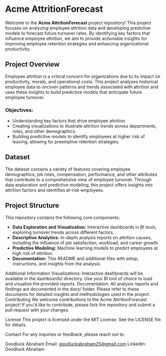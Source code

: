 # Acme AttritionForecast

Welcome to the **Acme AttritionForecast** project repository! This project focuses on analyzing employee attrition data and developing predictive models to forecast future turnover rates. By identifying key factors that influence employee attrition, we aim to provide actionable insights for improving employee retention strategies and enhancing organizational productivity.

## Project Overview

Employee attrition is a critical concern for organizations due to its impact on productivity, morale, and operational costs. This project analyzes historical employee data to uncover patterns and trends associated with attrition and uses these insights to build predictive models that anticipate future employee turnover.

### Objectives:
- Understanding key factors that drive employee attrition.
- Creating visualizations to illustrate attrition trends across departments, roles, and other demographics.
- Building predictive models to identify employees at higher risk of leaving, allowing for preemptive retention strategies.

## Dataset

The dataset contains a variety of features covering employee demographics, job roles, compensation, performance, and other attributes that contribute to a comprehensive view of employee turnover. Through data exploration and predictive modeling, this project offers insights into attrition factors and identifies at-risk employees.

## Project Structure

This repository contains the following core components:
- **Data Exploration and Visualization:** Interactive dashboards in BI tools, exploring turnover trends across different factors.
- **Descriptive Analytics:** In-depth analysis reports on attrition causes, including the influence of job satisfaction, workload, and career growth.
- **Predictive Modeling:** Machine learning models to predict employees at high risk of attrition.
- **Documentation:** This README and additional files with setup, instructions, and insights from the analysis.

Additional Information
Visualizations: Interactive dashboards will be available in the dashboards/ directory. Use your BI tool of choice to load and visualize the provided reports.
Documentation: All analysis reports and findings are documented in the docs/ folder. Please refer to these documents for detailed insights and methodologies used in the project.
Contributing
We welcome contributions to the Acme AttritionForecast project! If you'd like to contribute, please fork the repository and submit a pull request with your changes.

License
This project is licensed under the MIT License. See the LICENSE file for details.

Contact
For any inquiries or feedback, please reach out to:

Goodluck Abraham
Email: goodluckabraham25@gmail.com
LinkedIn: Goodluck Abraham

